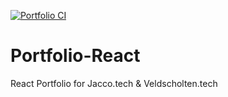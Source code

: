 [![Portfolio CI](https://github.com/JaccoVeldscholten/Portfolio-React/actions/workflows/pipeline.yml/badge.svg)](https://github.com/JaccoVeldscholten/Portfolio-React/actions/workflows/pipeline.yml)

# Portfolio-React
React Portfolio for Jacco.tech &amp; Veldscholten.tech


